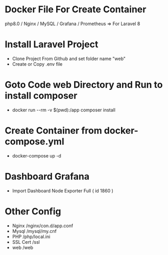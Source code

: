 # Docker File For Create Container
 php8.0 / Nginx / MySQL / Grafana / Prometheus => For Laravel 8 
# Install Laravel Project  
- Clone Project From Github and set folder name "web"
- Create or Copy .env file
# Goto Code web Directory and Run to install composer
- docker run --rm -v $(pwd):/app composer install
# Create Container from docker-compose.yml
- docker-compose up -d
# Dashboard Grafana
- Import Dashboard Node Exporter Full ( id 1860 )
# Other Config
- Nginx /nginx/con.d/app.conf
- Mysql /mysql/my.cnf
- PHP /php/local.ini
- SSL Cert /ssl
- web /web
